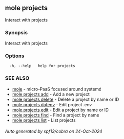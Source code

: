 ## mole projects

Interact with projects

### Synopsis

Interact with projects

### Options

```
  -h, --help   help for projects
```

### SEE ALSO

* [mole](mole.md)	 - micro-PaaS focused around systemd
* [mole projects add](mole_projects_add.md)	 - Add a new project
* [mole projects delete](mole_projects_delete.md)	 - Delete a project by name or ID
* [mole projects dotenv](mole_projects_dotenv.md)	 - Edit project .env
* [mole projects edit](mole_projects_edit.md)	 - Edit a project by name or ID
* [mole projects find](mole_projects_find.md)	 - Find a project by name
* [mole projects list](mole_projects_list.md)	 - List projects

###### Auto generated by spf13/cobra on 24-Oct-2024
